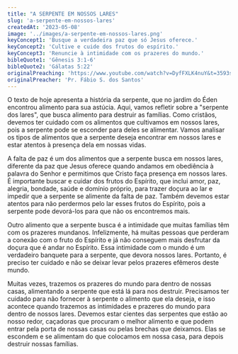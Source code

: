 ```yaml
---
title: "A SERPENTE EM NOSSOS LARES"
slug: 'a-serpente-em-nossos-lares'
createdAt: '2023-05-08'
image: '../images/a-serpente-em-nossos-lares.png'
keyConcept1: 'Busque a verdadeira paz que só Jesus oferece.'
keyConcept2: 'Cultive e cuide dos frutos do espírito.'
keyConcept3: 'Renuncie à intimidade com os prazeres do mundo.'
bibleQuote1: 'Gênesis 3:1-6'
bibleQuote2: 'Gálatas 5:22'
originalPreaching: 'https://www.youtube.com/watch?v=DyfFXLK4nuY&t=3593s'
originalPreacher: 'Pr. Fábio S. dos Santos'
---
```


O texto de hoje apresenta a história da serpente, que no jardim do Éden encontrou alimento para sua astúcia. Aqui, vamos refletir sobre a <span>"serpente dos lares"</span>, que busca alimento para destruir as famílias. Como cristãos, devemos ter cuidado com os alimentos que cultivamos em nossos lares, pois a serpente pode se esconder para deles se alimentar. Vamos analisar os tipos de alimentos que a serpente deseja encontrar em nossos lares e estar atentos à presença dela em nossas vidas.

A <span>falta de paz</span> é um dos alimentos que a serpente busca em nossos lares, diferente da paz que Jesus oferece quando andamos em obediência à palavra do Senhor e permitimos que Cristo faça presença em nossos lares. <span>É importante buscar e cuidar dos frutos do Espírito, que inclui amor, paz, alegria, bondade, saúde e domínio próprio</span>, para trazer doçura ao lar e impedir que a serpente se alimente da falta de paz. Também devemos estar atentos para não perdermos pelo lar esses frutos do Espírito, pois a serpente pode devorá-los para que não os encontremos mais.

Outro alimento que a serpente busca é a intimidade que muitas famílias têm com os <span>prazeres mundanos</span>. Infelizmente, há muitas pessoas que perderam a conexão com o fruto do Espírito e já não conseguem mais desfrutar da doçura que é andar no Espírito. Essa intimidade com o mundo é um verdadeiro banquete para a serpente, que devora nossos lares. Portanto, é preciso ter cuidado e não se deixar levar pelos prazeres efêmeros deste mundo.

Muitas vezes, trazemos os prazeres do mundo para dentro de nossas casas, alimentando a serpente que está lá para nos destruir. Precisamos ter cuidado para não fornecer à serpente o alimento que ela deseja, e isso acontece quando trazemos as intimidades e prazeres do mundo para dentro de nossos lares. Devemos estar cientes das serpentes que estão ao nosso redor, caçadoras que procuram o melhor alimento e que podem entrar pela porta de nossas casas ou pelas brechas que deixamos. Elas se escondem e se alimentam do que colocamos em nossa casa, para depois destruir nossas famílias.